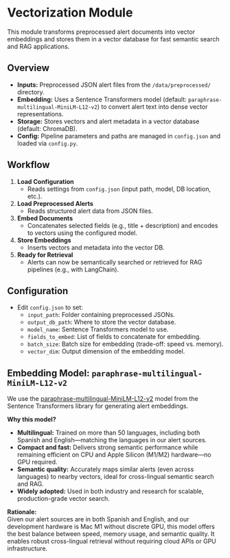 # Vectorization Module

This module transforms preprocessed alert documents into vector embeddings and stores them in a vector database for fast semantic search and RAG applications.

## Overview

- **Inputs:** Preprocessed JSON alert files from the `/data/preprocessed/` directory.
- **Embedding:** Uses a Sentence Transformers model (default: `paraphrase-multilingual-MiniLM-L12-v2`) to convert alert text into dense vector representations.
- **Storage:** Stores vectors and alert metadata in a vector database (default: ChromaDB).
- **Config:** Pipeline parameters and paths are managed in `config.json` and loaded via `config.py`.

## Workflow

1. **Load Configuration**
   - Reads settings from `config.json` (input path, model, DB location, etc.).
2. **Load Preprocessed Alerts**
   - Reads structured alert data from JSON files.
3. **Embed Documents**
   - Concatenates selected fields (e.g., title + description) and encodes to vectors using the configured model.
4. **Store Embeddings**
   - Inserts vectors and metadata into the vector DB.
5. **Ready for Retrieval**
   - Alerts can now be semantically searched or retrieved for RAG pipelines (e.g., with LangChain).

## Configuration

- Edit `config.json` to set:
  - `input_path`: Folder containing preprocessed JSONs.
  - `output_db_path`: Where to store the vector database.
  - `model_name`: Sentence Transformers model to use.
  - `fields_to_embed`: List of fields to concatenate for embedding.
  - `batch_size`: Batch size for embedding (trade-off: speed vs. memory).
  - `vector_dim`: Output dimension of the embedding model.

## Embedding Model: `paraphrase-multilingual-MiniLM-L12-v2`

We use the [paraphrase-multilingual-MiniLM-L12-v2](https://www.sbert.net/docs/pretrained_models.html#multilingual-models) model from the Sentence Transformers library for generating alert embeddings.

**Why this model?**
- **Multilingual:** Trained on more than 50 languages, including both Spanish and English—matching the languages in our alert sources.
- **Compact and fast:** Delivers strong semantic performance while remaining efficient on CPU and Apple Silicon (M1/M2) hardware—no GPU required.
- **Semantic quality:** Accurately maps similar alerts (even across languages) to nearby vectors, ideal for cross-lingual semantic search and RAG.
- **Widely adopted:** Used in both industry and research for scalable, production-grade vector search.

**Rationale:**  
Given our alert sources are in both Spanish and English, and our development hardware is Mac M1 without discrete GPU, this model offers the best balance between speed, memory usage, and semantic quality. It enables robust cross-lingual retrieval without requiring cloud APIs or GPU infrastructure.